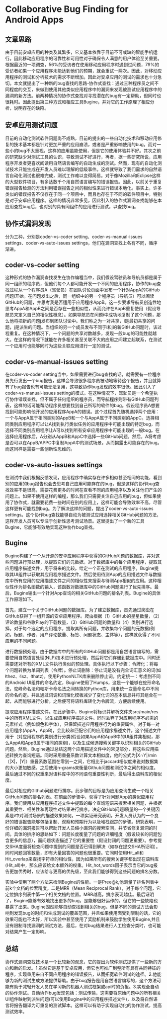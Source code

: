 # Collaborative Bug Finding for Android Apps

## 文章思路

由于目前安卓应用的种类及其繁多，它又基本依靠于目前不可或缺的智能手机运行。因此移动应用程序的可靠性和可用性对于确保令人满意的用户体验至关重要。根据最近的一项调查，56%的受访者在使用移动应用程序时遇到过问题，79%的受访者如果一个应用程序未能达到他们的预期，就会重试一两次。因此，对移动应用程序的测试和分析技术的需求不断增加。因此对安卓应用的测试的需求也十分急切。本文就提出了一种新的bug查找的思路-协作式查找：通过三种程序员之间不同程度的交互，来做到使用其他类似应用程序中的漏洞来发现被测试应用程序中的漏洞的新方法。前两种情况的协作式查找对寻找潜在的bug有一定帮助，但同时也很耗时。因此提出第三种方式和相应工具Bugine，并对它的工作原理了相应分析，说明存在的缺陷。

## 安卓应用测试问题

目前的自动化测试软件问题尚不成熟，目前的提出的一些自动化技术和移动应用修复的技术基本都是针对更加严重的应用崩溃，或者是严重影响使用的bug。而对一些小的bug不太重视，这样的应用虽能使用，但是它的使用体验并不好。其次之前的研究缺少对测试工具的认识，导致测试不好进行，再者，据一些研究所说，应用程序开发者更喜欢阅读用自然语言编写的自动生成的测试。然而，现有的自动化测试技术只能生成在开发人员难以理解的低级事件。这样就导致了我们需求的自然语言自动化测试也很难完成，测试工作难以变得简易。对于像Mozilla和Eclipse这样的大型软件项目，有多达数千个用自然语言编写的错误报告。因此，以前关于重复错误报告检测的方法利用错误报告之间的相似性来进行错误本地化。事实上，许多类似的错误报告不仅存在于同一个项目中，而且也存在于不同的软件项目中，特别是对于安卓应用程序。这样的情况非常多见，因此引入的协作式漏洞查找能够在本应用查找bug后，也对别的具有同组件的应用进行测试，以查找bug。

## 协作式漏洞发现

分为三种，分别是coder-vs-coder setting、coder-vs-manual-issues settings、coder-vs-auto-issues settings，他们在漏洞查找上各有不同，循序渐进。

## coder-vs-coder setting

这种形式的协作漏洞查找发生在协作编程当中，我们假设驾驶员和导航员都是属于同一组织的程序员，但他们每个人都可能开发一个不同的应用程序，协作的bug查找过程从一个程序员A（驾驶员）在团队讨论页面中发布一个针对AppA的GitHub问题i开始。在问题发出之后，同一组织中的另一个程序员（导航员）可以阅读GitHub的问题，并思考我是否适用于应用程序AppB。这一步要求导航员创造性地思考AppA和AppB之间是否存在一些相似性，从而允许在AppB重复使用（假设导航员来定义自己的相似性概念）。如果导航员在问题i中成功地复制了这个问题，那么他将把新的问题j发布到团队讨论中。我们称之为一对共享，i是最初共享的问题，j是派生的问题。当组织的另一个成员发布不同于i和j的新GitHub问题时，该过程重复。在这种情况下，一个问题的共享对数越多，发现一般bug的可能性就越大。在这样的情况下就能在许多相关甚至关联不大的应用之间建立起联系，在测试一个应用时也能够同时为这些关联应用进行一定的测试。

## coder-vs-manual-issues setting

在coder-vs-coder setting当中，如果需要进行bug查找的话，就需要有一位程序员先行发出一个bug报告，这样会导致很多程序员被动地等待这个报告，并且就算有了bug报告也有可能无法复用，这导致协作bug发现的效率很低。因此引入了coder-vs-manual-issues setting的模式。在这种情况下，驾驶员是一个希望执行协作错误查找，但不属于任何组织的程序员，而导航程序则带有GitHub问题列表，这样的话可能帮助程序员想要找到自己所写的软件的bug。假设程序员A想要找到可能影响他开发的应用程序AppA的错误。这个过程首先随机选择两个应用：一个与AppA属于相同类别的AppB和一个与AppA属于不同类别的AppC。选择相同类别应用程序可以让A找到执行类似任务的应用程序中可能出现的特定bug，而选择不同类别应用程序让A可以找到所有安卓应用程序中可能出现的一般bug。在选择应用程序后，A分别从AppB和AppC中选择一些GitHub问题。然后，A将考虑是否可以在AppB/APPC中复制AppA中的测试场景，从而揭露出可能存在的bug。而这同样是需要一些创新性思维的。

## coder-vs-auto-issues settings

在测试中我们根据反馈发现，应用程序中确实存在许多相似甚至相同的功能，看到别的应用的bug报告也会去思考自己应用可能存在的bug，但是这样的协作bug查找效率不是很高，需要花费更多的时间在查看不同的应用程序以及关注他们产生的问题上。如果不使用这样的编程，那么我们只需要关注自己应用的bug，但如果使用了协作式，就需要花费一些时间在别的应用上，这样可能会导致效率不高，尽管这样更有可能找到bug。为了解决这样的问题，提出了coder-vs-auto-issues settings。这个协作bug查找能够自动为被测试应用选择相关GitHub问题的方法，这样开发人员可以专注于创新性思考测试场景。这里提出了一个新的工具Bugine，它能够有效地实现这种协作bug查找。

## Bugine

Bugine构建了一个从开源的安卓应用程序中获得的GitHub问题的数据库，并对这些问题进行预处理，以提取它们的元数据。对于数据库中的每个应用程序，提取其应用程序描述文件，用于将来的比较。给定一个正在测试的应用程序，Bugine提取其UI组件以获取其应用程序描述文件。然后使用待测App的应用描述文件与数据库中所有应用的应用描述文件之间的相似性来搜索与待测App相似的应用。这种相似性作为排名函数的输入，该函数对数据库中的GitHub问题进行了优先排序。最后，Bugine输出一个针对App查询的相关GitHub问题的排名列表。Bugine的具体工作原理如下。

首先，建立一个关于GitHub问题的数据库。为了建立数据库，首先通过爬虫在GitHub获得了一组开源的安卓应用程序。爬虫根据（1）GitHub的星星数量，（2）评论数量和谷歌Play的下载数量，（3）GitHub问题的数量和（4）类别进行选择。对于每个选定的应用程序，提取其所有问题，并收集每个问题的元数据(例如，标题、作者、用户评论数量、标签、问题状态、主体等），这样就获得了不同应用的不同问题。

进行数据预处理，由于数据库中的所有的GitHub问题都是用自然语言编写的，需要使用自然语言处理(NLP)技术进行预处理，然后将它们存储到数据库中。同时还需要还对所有的XML文件执行类似的预处理。具体执行以下步骤：令牌化：将每个问题转换为单词列表（令牌）。停止词删除：停止词是没有完全词汇意义的词(如łthez、łisz、łthatz)。使用PythonNLTK库来删除停止词。约定统一：考虑到不同的Android UI组件的命名约定，Bugine使用了Humps，这是一个能够在蛇形命名法，驼峰命名法和帕斯卡命名法之间转换的Python库，用来统一变量命名中不同的命名约定。并且通过词调和词理化模板减少了变化词的基本信息并将其组合在一起，从而能够进行分析。之后便可将语料库转化为令牌流，方便后续使用。

提取应用程序描述文件。在此步骤中，Bugine将标识并解析文件夹src/main/res中的所有XML文件，以生成应用程序描述文件。同时丢弃了对应用程序不必需的元素样式（例如颜色和字体），只保留描述应用程序行为的重要属性。对于每一对应用程序(AppA，AppB)，会比较和匹配它们的应用程序描述文件。这个描述文件用于（对应用程序的类别进行分类(假设如果AppA和AppB中的UI组件集相似，那么AppA和AppB属于相同的类别)，以及生成候选搜索关键字以识别相关的GitHub问题。然后，Bugine通过总结这两个应用描述文件中的常见部分，将这些应用描述转换为查询短语。同时采用重叠系数计算文本相似度，他的公式为|X∩Y|/min（|X|，|Y|）重叠系数范围在零到一之间，它相比于jaccard相似度来说对数据集的大小更加敏感。之后使用n-grams来衡量Github问题和测试体之间的相似度。最后通过不同的权重来对语料库中的不同语句重要性判断，最后得出语料库的相似度。

最后对相应的Github问题进行排序。此步骤的目标是为应用查询生成一个相关GitHub问题的排名列表。在前面的步骤中，获得了针对问题App的类似应用程序。我们使用从应用程序描述文件中提取的每个查询短语来搜索相关问题，并根据其重要性、相关性和再现性对结果进行排序。决定GitHub问题i质量的一个关键因素是i中对测试场景的描述效果如何。一项实证研究表明，开发人员认为的一个良好的错误报告能够包括复制、观察和预期行为以及堆栈跟踪的步骤。研究表明，一份详细的漏洞报告可以帮助开发人员缩小漏洞的搜索空间，并节省修复漏洞的时间。具体的排序的思路如下：问题长度衡量了问题的详细程度（假设较长的问题包含更多的信息），而问题状态描述了它的重要性（假设封闭的问题更重要）。参考提交SHA度量将检查问题中提到的问题是否已得到解决（如存在提交SHA所证明）。同时问题回答数量，即有大量回答的问题也很重要。它同时使用Hit_all和Hit_overlap来查找字符串的相似性，因为如果所有的搜索关键字都出现在语料库(Hit_all)中，那么应该给文本额外的权重。Hit_hot_words因子表示当它的bug报告更加优秀时，应该给与更高的优先级，至此我们能够得到这些问题的排名分数。

实验中使用了两个方法来检测Bugine的性能。一是Pree@k,他测量了排名列表中前k个文档的检索精度。二是MRR（Mean Reciprocal Rank），对于每个问题，它定位排序列表中第一个相关文档的位置。MRR越高，排序表现越佳。最后证明了，Bugine能够有效地找出更多的bug，是能够很好运作的。但它的一些缺陷也暴露了出来。Bugine固然能够自动查找到相关的bug，但是不同的测试方法会影响到发现bug的时间和生成测试的覆盖范围，并且如果使用面受到限制的话，它的效果可能也不太好，所以实验中甚至使用了奖励机制来鼓励学生使用Bugine,并且没有限制寻找漏洞的测试方法，最后，在对bug结果进行人工检查分类时，也可能对结果产生一定影响。

## 总结

协作式漏洞查找技术是一个比较新的观念，它的提出为软件测试提供了一些新的方向和新的启发。1.虽然它是基于安卓应用，但它也可推广到整所有具有共同特征的程序，实现重用来自不同应用程序的错误报告，从而拓宽软件测试的途径。2.他能够为新的测试生成方法提供帮助。由于bug报告是用自然语言编写的，这个方法可能有助于减轻开发人员在学习新的机器人测试框架或api时的负担。3.实现全自动的协作测试。自动协作bug发现包括：测试传输，这需要将原始问题中的所有相关UI组件映射到派生问题(可以使用Bugine中的应用程序描述文件)，以及将自然语言将报告翻译为可重复的测试脚本。这样可以有助于实现自动化的协作测试，提高测试效率。





